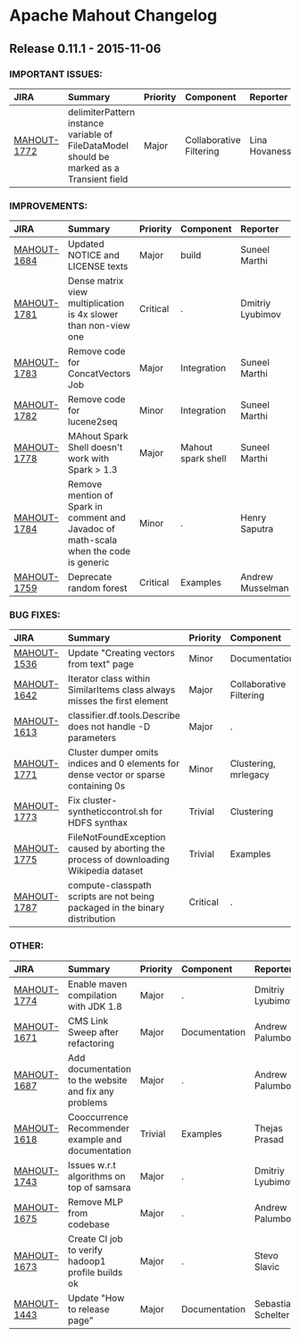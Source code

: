 
<!---
# Licensed to the Apache Software Foundation (ASF) under one
# or more contributor license agreements.  See the NOTICE file
# distributed with this work for additional information
# regarding copyright ownership.  The ASF licenses this file
# to you under the Apache License, Version 2.0 (the
# "License"); you may not use this file except in compliance
# with the License.  You may obtain a copy of the License at
#
#     http://www.apache.org/licenses/LICENSE-2.0
#
# Unless required by applicable law or agreed to in writing, software
# distributed under the License is distributed on an "AS IS" BASIS,
# WITHOUT WARRANTIES OR CONDITIONS OF ANY KIND, either express or implied.
# See the License for the specific language governing permissions and
# limitations under the License.
-->
# Apache Mahout Changelog

## Release 0.11.1 - 2015-11-06



### IMPORTANT ISSUES:

| JIRA | Summary | Priority | Component | Reporter | Contributor |
|:---- |:---- | :--- |:---- |:---- |:---- |
| [MAHOUT-1772](https://issues.apache.org/jira/browse/MAHOUT-1772) | delimiterPattern instance variable of FileDataModel should be marked as a Transient field |  Major | Collaborative Filtering | Lina Hovanessian | Suneel Marthi |


### IMPROVEMENTS:

| JIRA | Summary | Priority | Component | Reporter | Contributor |
|:---- |:---- | :--- |:---- |:---- |:---- |
| [MAHOUT-1684](https://issues.apache.org/jira/browse/MAHOUT-1684) | Updated NOTICE and LICENSE texts |  Major | build | Suneel Marthi | Suneel Marthi |
| [MAHOUT-1781](https://issues.apache.org/jira/browse/MAHOUT-1781) | Dense matrix view multiplication is 4x slower than non-view one |  Critical | . | Dmitriy Lyubimov | Dmitriy Lyubimov |
| [MAHOUT-1783](https://issues.apache.org/jira/browse/MAHOUT-1783) | Remove code for ConcatVectors Job |  Major | Integration | Suneel Marthi | Suneel Marthi |
| [MAHOUT-1782](https://issues.apache.org/jira/browse/MAHOUT-1782) | Remove code for lucene2seq |  Minor | Integration | Suneel Marthi | Suneel Marthi |
| [MAHOUT-1778](https://issues.apache.org/jira/browse/MAHOUT-1778) | MAhout Spark Shell doesn't work with Spark \> 1.3 |  Major | Mahout spark shell | Suneel Marthi | Pat Ferrel |
| [MAHOUT-1784](https://issues.apache.org/jira/browse/MAHOUT-1784) | Remove mention of Spark in comment and Javadoc of math-scala when the code is generic |  Minor | . | Henry Saputra | Suneel Marthi |
| [MAHOUT-1759](https://issues.apache.org/jira/browse/MAHOUT-1759) | Deprecate random forest |  Critical | Examples | Andrew Musselman | Andrew Musselman |


### BUG FIXES:

| JIRA | Summary | Priority | Component | Reporter | Contributor |
|:---- |:---- | :--- |:---- |:---- |:---- |
| [MAHOUT-1536](https://issues.apache.org/jira/browse/MAHOUT-1536) | Update "Creating vectors from text" page |  Minor | Documentation | Andrew Palumbo |  |
| [MAHOUT-1642](https://issues.apache.org/jira/browse/MAHOUT-1642) | Iterator class within SimilarItems class always misses the first element |  Major | Collaborative Filtering | Guohua Hao | Suneel Marthi |
| [MAHOUT-1613](https://issues.apache.org/jira/browse/MAHOUT-1613) | classifier.df.tools.Describe does not handle -D parameters |  Major | . | Haohui Mai | Suneel Marthi |
| [MAHOUT-1771](https://issues.apache.org/jira/browse/MAHOUT-1771) | Cluster dumper omits indices and 0 elements for dense vector or sparse containing 0s |  Minor | Clustering, mrlegacy | Sean Owen | Suneel Marthi |
| [MAHOUT-1773](https://issues.apache.org/jira/browse/MAHOUT-1773) | Fix cluster-syntheticcontrol.sh for HDFS synthax |  Trivial | Clustering | Eduardo Niemeyer | Andrew Musselman |
| [MAHOUT-1775](https://issues.apache.org/jira/browse/MAHOUT-1775) | FileNotFoundException caused by aborting the process of downloading Wikipedia dataset |  Trivial | Examples | Bowei Zhang | Suneel Marthi |
| [MAHOUT-1787](https://issues.apache.org/jira/browse/MAHOUT-1787) | compute-classpath scripts are not being packaged in the binary distribution |  Critical | . | Andrew Palumbo | Suneel Marthi |


### OTHER:

| JIRA | Summary | Priority | Component | Reporter | Contributor |
|:---- |:---- | :--- |:---- |:---- |:---- |
| [MAHOUT-1774](https://issues.apache.org/jira/browse/MAHOUT-1774) | Enable maven compilation with JDK 1.8 |  Major | . | Dmitriy Lyubimov | Dmitriy Lyubimov |
| [MAHOUT-1671](https://issues.apache.org/jira/browse/MAHOUT-1671) | CMS Link Sweep after refactoring |  Major | Documentation | Andrew Palumbo | Andrew Palumbo |
| [MAHOUT-1687](https://issues.apache.org/jira/browse/MAHOUT-1687) | Add documentation to the website and fix any problems |  Major | . | Andrew Palumbo | Andrew Palumbo |
| [MAHOUT-1618](https://issues.apache.org/jira/browse/MAHOUT-1618) | Cooccurrence Recommender example and documentation |  Trivial | Examples | Thejas Prasad | Pat Ferrel |
| [MAHOUT-1743](https://issues.apache.org/jira/browse/MAHOUT-1743) | Issues w.r.t algorithms on top of samsara |  Major | . | Dmitriy Lyubimov |  |
| [MAHOUT-1675](https://issues.apache.org/jira/browse/MAHOUT-1675) | Remove MLP from codebase |  Major | . | Andrew Palumbo | Suneel Marthi |
| [MAHOUT-1673](https://issues.apache.org/jira/browse/MAHOUT-1673) | Create CI job to verify hadoop1 profile builds ok |  Major | . | Stevo Slavic | Stevo Slavic |
| [MAHOUT-1443](https://issues.apache.org/jira/browse/MAHOUT-1443) | Update "How to release page" |  Major | Documentation | Sebastian Schelter | Suneel Marthi |


